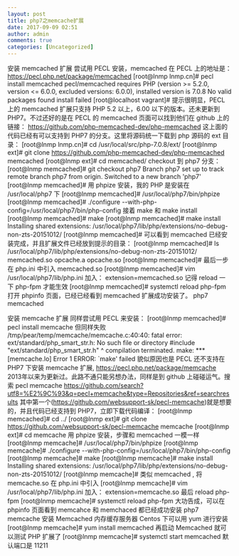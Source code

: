 ```yaml
---
layout: post
title: php7之memcache扩展
date: 2017-09-09 02:51
author: admin
comments: true
categories: [Uncategorized]
---
```

安装 memcached 扩展
尝试用 PECL 安装，memcached 在 PECL 上的地址是：
https://pecl.php.net/package/memcached
[root@lnmp lnmp.cn]# pecl install memcached
pecl/memcached requires PHP (version >= 5.2.0, version <= 6.0.0, excluded versions: 6.0.0), installed version is 7.0.8
No valid packages found
install failed
[root@localhost vagrant]#
提示很明显，PECL 上的 memcached 扩展只支持 PHP 5.2 以上，6.00 以下的版本。还未更新到 PHP7。不过还好的是在 PECL 的 memcached 页面可以找到他们在 github 上的链接：
https://github.com/php-memcached-dev/php-memcached
这上面的代码已经有可以支持到 PHP7 的分支。这里将源码统一下载到 php 源码的 ext 目录：
[root@lnmp lnmp.cn]# cd /usr/local/src/php-7.0.8/ext/
[root@lnmp ext]# git clone https://github.com/php-memcached-dev/php-memcached memcached
[root@lnmp ext]# cd memcached/
checkout 到 php7 分支：
[root@lnmp memcached]# git checkout php7
Branch php7 set up to track remote branch php7 from origin.
Switched to a new branch 'php7'
[root@lnmp memcached]#
用 phpize 安装，我的 PHP 是安装在 /usr/local/php7 下
[root@lnmp memcached]# /usr/local/php7/bin/phpize
[root@lnmp memcached]# ./configure --with-php-config=/usr/local/php7/bin/php-config
接着 make 和 make install
[root@lnmp memcached]# make
[root@lnmp memcached]# make install
Installing shared extensions:     /usr/local/php7/lib/php/extensions/no-debug-non-zts-20151012/
[root@lnmp memcached]#
可以看到 memcached 已经安装完成，并且扩展文件已经放到提示的目录：
[root@lnmp memcached]# ls /usr/local/php7/lib/php/extensions/no-debug-non-zts-20151012/
memcached.so  opcache.a  opcache.so
[root@lnmp memcached]#
最后一步在 php.ini 中引入 memcached.so
[root@lnmp memcached]# vim /usr/local/php7/lib/php.ini
加入：
extension=memcached.so
记得 reload 一下 php-fpm 才能生效
[root@lnmp memcached]# systemctl reload php-fpm
打开 phpinfo 页面，已经已经看到 memcached 扩展成功安装了。
php7 memcached

安装 memcache 扩展
同样尝试用 PECL 来安装：
[root@lnmp memcached]# pecl install memcache
但同样失败
/tmp/pear/temp/memcache/memcache.c:40:40: fatal error: ext/standard/php_smart_str.h: No such file or directory
 #include "ext/standard/php_smart_str.h"
                                                                                ^
compilation terminated.
make: *** [memcache.lo] Error 1
ERROR: `make' failed
貌似原因也是 PECL 还不支持在 PHP7 下安装 memcache 扩展,
https://pecl.php.net/package/memcache
2013年以来为更新过。此路不通只能另想办法，同样是到 github 上碰碰运气。搜索 pecl memcache
https://github.com/search?utf8=%E2%9C%93&q=pecl+memcache&type=Repositories&ref=searchresults
其中第一个(https://github.com/websupport-sk/pecl-memcache)就是想要的，并且代码已经支持到 PHP7，立即下载代码编译：
[root@lnmp memcached]# cd ../
[root@lnmp ext]# git clone https://github.com/websupport-sk/pecl-memcache memcache
[root@lnmp ext]# cd memcache
用 phpize 安装，步骤和 memcached 一模一样
[root@lnmp memcache]# /usr/local/php7/bin/phpize
[root@lnmp memcache]# ./configure --with-php-config=/usr/local/php7/bin/php-config
[root@lnmp memcache]# make
[root@lnmp memcache]# make install
Installing shared extensions:     /usr/local/php7/lib/php/extensions/no-debug-non-zts-20151012/
[root@lnmp memcache]#
类似 memcached , 将 memcache.so 在 php.ini 中引入
[root@lnmp memcache]# vim /usr/local/php7/lib/php.ini
加入：
extension=memcache.so
最后 reload php-fpm
[root@lnmp memcache]# systemctl reload php-fpm
大功告成，可以在 phpinfo 页面看到 memcahce 和 memchaced 都已经成功安装
php7 memcache
安装 Memcached 内存缓存服务器
Centos 下可以用 yum 进行安装
[root@lnmp memcache]# yum install memcached
再启动 Memcached 就可以测试 PHP 扩展了
[root@lnmp memcache]# systemctl start memcached
默认端口是 11211
